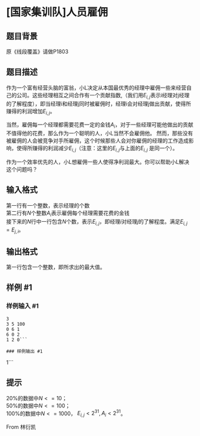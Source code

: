 # [国家集训队]人员雇佣

## 题目背景

原《线段覆盖》请做P1803

## 题目描述

作为一个富有经营头脑的富翁，小L决定从本国最优秀的经理中雇佣一些来经营自己的公司。这些经理相互之间合作有一个贡献指数,（我们用$E_{i,j}$表示i经理对j经理的了解程度），即当经理i和经理j同时被雇佣时，经理i会对经理j做出贡献，使得所赚得的利润增加$E_{i,j}$。

当然，雇佣每一个经理都需要花费一定的金钱$A_i$，对于一些经理可能他做出的贡献不值得他的花费，那么作为一个聪明的人，小L当然不会雇佣他。 然而，那些没有被雇佣的人会被竞争对手所雇佣，这个时候那些人会对你雇佣的经理的工作造成影响，使得所赚得的利润减少$E_{i,j}$（注意：这里的$E_{i,j}$与上面的$E_{i,j}$ 是同一个）。 

作为一个效率优先的人，小L想雇佣一些人使得净利润最大。你可以帮助小L解决这个问题吗？

## 输入格式

第一行有一个整数，表示经理的个数  
第二行有$N$个整数$A_i$表示雇佣每个经理需要花费的金钱  
接下来的$N$行中一行包含$N$个数，表示$E_{i,j}$，即经理$i$对经理$j$的了解程度。满足$E_{i,j}=E_{j,i}$。

## 输出格式

第一行包含一个整数，即所求出的最大值。

## 样例 #1

### 样例输入 #1
```
3
3 5 100
0 6 1
6 0 2
1 2 0```

### 样例输出 #1

```
1```

## 提示

20%的数据中$N<=10$；  
50%的数据中$N<=100$；  
100%的数据中$N<=1000$， $E_{i,j} < 2^{31}, A_i< 2^{31}$。

From 林衍凯
